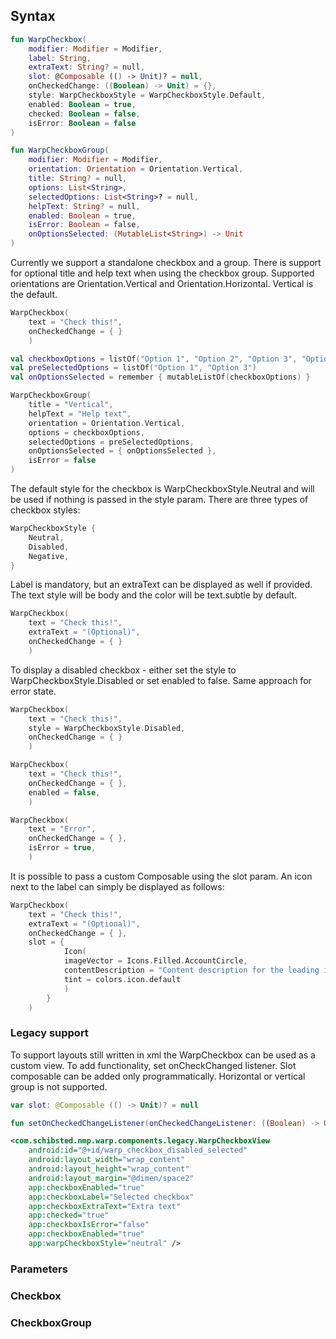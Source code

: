 
## Syntax

```kotlin example
fun WarpCheckbox(
    modifier: Modifier = Modifier,
    label: String,
    extraText: String? = null,
    slot: @Composable (() -> Unit)? = null,
    onCheckedChange: ((Boolean) -> Unit) = {},
    style: WarpCheckboxStyle = WarpCheckboxStyle.Default,
    enabled: Boolean = true,
    checked: Boolean = false,
    isError: Boolean = false
)

fun WarpCheckboxGroup(
    modifier: Modifier = Modifier,
    orientation: Orientation = Orientation.Vertical,
    title: String? = null,
    options: List<String>,
    selectedOptions: List<String>? = null,
    helpText: String? = null,
    enabled: Boolean = true,
    isError: Boolean = false,
    onOptionsSelected: (MutableList<String>) -> Unit
)
```

Currently we support a standalone checkbox and a group. There is support for optional title and help text when using the checkbox group. Supported orientations are Orientation.Vertical and Orientation.Horizontal. Vertical is the default.

```kotlin example
WarpCheckbox(
    text = "Check this!",
    onCheckedChange = { }
    )

val checkboxOptions = listOf("Option 1", "Option 2", "Option 3", "Option 4", "Option 5")
val preSelectedOptions = listOf("Option 1", "Option 3")
val onOptionsSelected = remember { mutableListOf(checkboxOptions) }

WarpCheckboxGroup(
    title = "Vertical",
    helpText = "Help text",
    orientation = Orientation.Vertical,
    options = checkboxOptions,
    selectedOptions = preSelectedOptions,
    onOptionsSelected = { onOptionsSelected },
    isError = false
)
```

The default style for the checkbox is WarpCheckboxStyle.Neutral and will be used if nothing is passed in the style param.
There are three types of checkbox styles:

```kotlin example
WarpCheckboxStyle {
    Neutral,
    Disabled,
    Negative,
}
```

Label is mandatory, but an extraText can be displayed as well if provided. The text style will be body and the color will be text.subtle by default.

```kotlin example
WarpCheckbox(
    text = "Check this!",
    extraText = "(Optional)",
    onCheckedChange = { }
    )
```

To display a disabled checkbox - either set the style to WarpCheckboxStyle.Disabled or set enabled to false. Same approach for error state.

```kotlin example
WarpCheckbox(
    text = "Check this!",
    style = WarpCheckboxStyle.Disabled,
    onCheckedChange = { }
    )

WarpCheckbox(
    text = "Check this!",
    onCheckedChange = { },
    enabled = false,
    )

WarpCheckbox(
    text = "Error",
    onCheckedChange = { },
    isError = true,
    )
```

It is possible to pass a custom Composable using the slot param. An icon next to the label can simply be displayed as follows:

```kotlin example
WarpCheckbox(
    text = "Check this!",
    extraText = "(Optional)",
    onCheckedChange = { },
    slot = {
            Icon(
            imageVector = Icons.Filled.AccountCircle,
            contentDescription = "Content description for the leading icon",
            tint = colors.icon.default
            )
        }
    )
```

### Legacy support
To support layouts still written in xml the WarpCheckbox can be used as a custom view. To add functionality, set onCheckChanged listener. Slot composable can be added only programmatically. Horizontal or vertical group is not supported.

```kotlin example
var slot: @Composable (() -> Unit)? = null

fun setOnCheckedChangeListener(onCheckedChangeListener: ((Boolean) -> Unit))
```

```xml example
<com.schibsted.nmp.warp.components.legacy.WarpCheckboxView
    android:id="@+id/warp_checkbox_disabled_selected"
    android:layout_width="wrap_content"
    android:layout_height="wrap_content"
    android:layout_margin="@dimen/space2"
    app:checkboxEnabled="true"
    app:checkboxLabel="Selected checkbox"
    app:checkboxExtraText="Extra text"
    app:checked="true"
    app:checkboxIsError="false"
    app:checkboxEnabled="true"
    app:warpCheckboxStyle="neutral" />
```

### Parameters
### Checkbox

<api-table type=android component="Checkbox" />

### CheckboxGroup

<api-table type=android component="CheckboxGroup" />